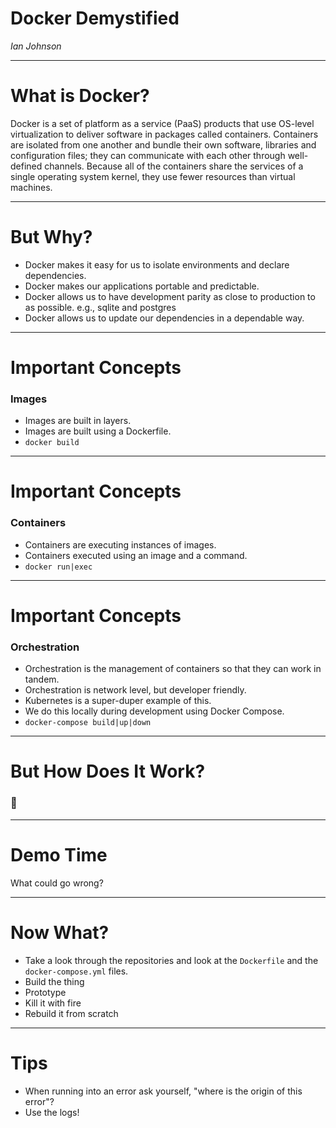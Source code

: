 # Docker Demystified

_Ian Johnson_

---

# What is Docker?

Docker is a set of platform as a service (PaaS) products that use OS-level virtualization to deliver software in packages called containers. Containers are isolated from one another and bundle their own software, libraries and configuration files; they can communicate with each other through well-defined channels. Because all of the containers share the services of a single operating system kernel, they use fewer resources than virtual machines.

---

# But Why?

- Docker makes it easy for us to isolate environments and declare dependencies.
- Docker makes our applications portable and predictable.
- Docker allows us to have development parity as close to production to as possible. e.g., sqlite and postgres
- Docker allows us to update our dependencies in a dependable way.

---

# Important Concepts

### Images

- Images are built in layers.
- Images are built using a Dockerfile.
- `docker build`

---

# Important Concepts

### Containers

- Containers are executing instances of images.
- Containers executed using an image and a command.
- `docker run|exec`

---

# Important Concepts

### Orchestration

- Orchestration is the management of containers so that they can work in tandem.
- Orchestration is network level, but developer friendly.
- Kubernetes is a super-duper example of this.
- We do this locally during development using Docker Compose.
- `docker-compose build|up|down`

---

# But How Does It Work?

### 🐉

---

# Demo Time

What could go wrong?

---

# Now What?

- Take a look through the repositories and look at the `Dockerfile` and the `docker-compose.yml` files.
- Build the thing
- Prototype
- Kill it with fire
- Rebuild it from scratch

---

# Tips

- When running into an error ask yourself, "where is the origin of this error"?
- Use the logs!
